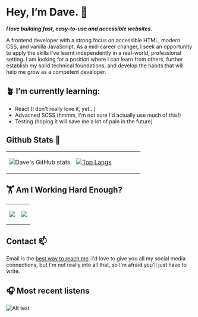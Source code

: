 # Hey, I’m Dave. 👋
***I love building fast, easy-to-use and accessible websites.***

A frontend developer with a strong focus on accessible HTML, modern CSS, and vanilla JavaScript. As a mid-career changer, I seek an opportunity to apply the skills I've learnt independently in a real-world, professional setting. I am looking for a position where I can learn from others, further establish my solid technical foundations, and develop the habits that will help me grow as a competent developer.

  
## 🪴 I’m currently learning:

- React (I don't really love it, yet...)
- Advacned SCSS (hmmm, I'm not sure I'd actually use much of this!)
- Testing (hoping it will save me a lot of pain in the future)

## Github Stats 💫
<table width="100%" border="0"> 
  <tr>
  <td width="50%">
      
  ![Dave's GitHub stats](https://github-readme-stats.vercel.app/api?username=dwhenson&hide=issues&show_icons=true)

  </td>
  <td width="50%">

[![Top Langs](https://github-readme-stats.vercel.app/api/top-langs/?username=dwhenson&layout=compact)](https://github.com/dwhenson/github-readme-stats)
  </td>
  </table>
  
## 🏋 Am I Working Hard Enough?
<table width="100%" border="0"> 
  <tr>
  <td width="50%">
      
  <a href="https://wakatime.com"><img src="https://wakatime.com/share/@dwhenson/2de555d3-b724-43a0-a359-9e1ca1f9376d.png" /></a>

  </td>
  <td width="50%">

  <a href="https://wakatime.com"><img src="https://wakatime.com/share/@dwhenson/a195e926-3e77-4f83-8554-0d5ac7adf927.png" /></a>
  </td>
  </table>

## Contact 📫 

Email is the [best way to reach me](mailto:dave.henson@gmail.com). I'd love to give you all my social media connections, but I'm not really into all that, so I'm afraid you'll just have to write.  

## 🎧 Most recent listens


  ![Alt text](https://spotify-recently-played-readme.vercel.app/api?user=tadpole-angel&count=5&width=500)
